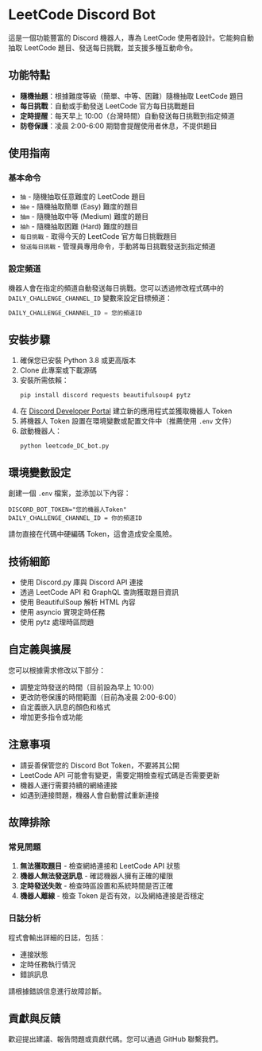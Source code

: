 # LeetCode Discord Bot

這是一個功能豐富的 Discord 機器人，專為 LeetCode 使用者設計。它能夠自動抽取 LeetCode 題目、發送每日挑戰，並支援多種互動命令。

## 功能特點

- **隨機抽題**：根據難度等級（簡單、中等、困難）隨機抽取 LeetCode 題目
- **每日挑戰**：自動或手動發送 LeetCode 官方每日挑戰題目
- **定時提醒**：每天早上 10:00（台灣時間）自動發送每日挑戰到指定頻道
- **防卷保護**：凌晨 2:00-6:00 期間會提醒使用者休息，不提供題目

## 使用指南

### 基本命令

- `抽` - 隨機抽取任意難度的 LeetCode 題目
- `抽e` - 隨機抽取簡單 (Easy) 難度的題目
- `抽m` - 隨機抽取中等 (Medium) 難度的題目
- `抽h` - 隨機抽取困難 (Hard) 難度的題目
- `每日挑戰` - 取得今天的 LeetCode 官方每日挑戰題目
- `發送每日挑戰` - 管理員專用命令，手動將每日挑戰發送到指定頻道

### 設定頻道

機器人會在指定的頻道自動發送每日挑戰。您可以透過修改程式碼中的 `DAILY_CHALLENGE_CHANNEL_ID` 變數來設定目標頻道：

```python
DAILY_CHALLENGE_CHANNEL_ID = 您的頻道ID
```

## 安裝步驟

1. 確保您已安裝 Python 3.8 或更高版本
2. Clone 此專案或下載源碼
3. 安裝所需依賴：
   ```
   pip install discord requests beautifulsoup4 pytz
   ```
4. 在 [Discord Developer Portal](https://discord.com/developers/applications) 建立新的應用程式並獲取機器人 Token
5. 將機器人 Token 設置在環境變數或配置文件中（推薦使用 `.env` 文件）
6. 啟動機器人：
   ```
   python leetcode_DC_bot.py
   ```

## 環境變數設定

創建一個 `.env` 檔案，並添加以下內容：

```
DISCORD_BOT_TOKEN="您的機器人Token"
DAILY_CHALLENGE_CHANNEL_ID = 你的頻道ID
```

請勿直接在代碼中硬編碼 Token，這會造成安全風險。

## 技術細節

- 使用 Discord.py 庫與 Discord API 連接
- 透過 LeetCode API 和 GraphQL 查詢獲取題目資訊
- 使用 BeautifulSoup 解析 HTML 內容
- 使用 asyncio 實現定時任務
- 使用 pytz 處理時區問題

## 自定義與擴展

您可以根據需求修改以下部分：

- 調整定時發送的時間（目前設為早上 10:00）
- 更改防卷保護的時間範圍（目前為凌晨 2:00-6:00）
- 自定義嵌入訊息的顏色和格式
- 增加更多指令或功能

## 注意事項

- 請妥善保管您的 Discord Bot Token，不要將其公開
- LeetCode API 可能會有變更，需要定期檢查程式碼是否需要更新
- 機器人運行需要持續的網絡連接
- 如遇到連接問題，機器人會自動嘗試重新連接

## 故障排除

### 常見問題

1. **無法獲取題目** - 檢查網絡連接和 LeetCode API 狀態
2. **機器人無法發送訊息** - 確認機器人擁有正確的權限
3. **定時發送失敗** - 檢查時區設置和系統時間是否正確
4. **機器人離線** - 檢查 Token 是否有效，以及網絡連接是否穩定

### 日誌分析

程式會輸出詳細的日誌，包括：
- 連接狀態
- 定時任務執行情況
- 錯誤訊息

請根據錯誤信息進行故障診斷。

## 貢獻與反饋

歡迎提出建議、報告問題或貢獻代碼。您可以通過 GitHub 聯繫我們。
